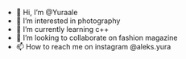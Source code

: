 - 👋 Hi, I’m @Yuraale
- 👀 I’m interested in photography
- 🌱 I’m currently learning c++
- 💞️ I’m looking to collaborate on fashion magazine
- 📫 How to reach me on instagram @aleks.yura
<!---
Yuraale/Yuraale is a ✨ special ✨ repository because its `README.md` (this file) appears on your GitHub profile.
You can click the Preview link to take a look at your changes.
--->
